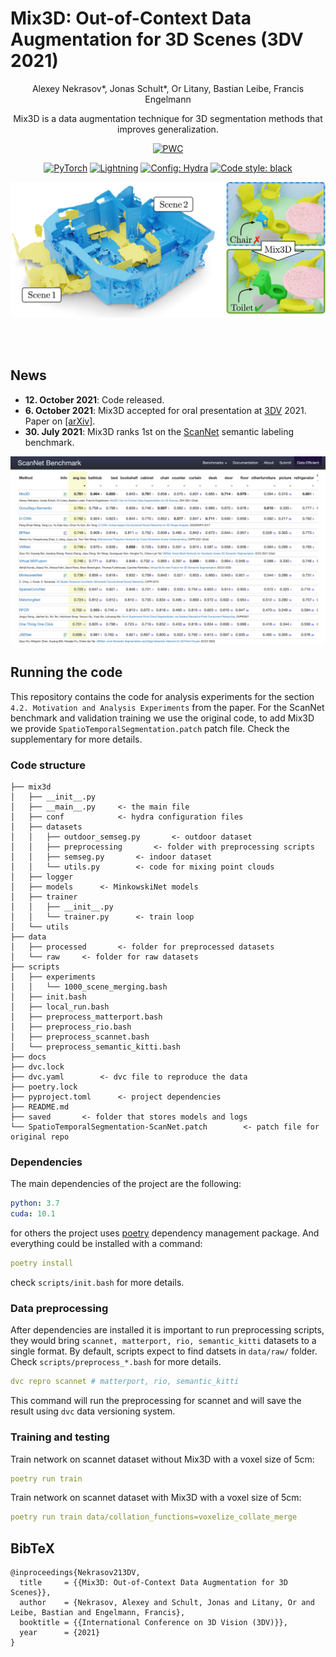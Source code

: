 # Mix3D: Out-of-Context Data Augmentation for 3D Scenes (3DV 2021)
<div align="center">
Alexey Nekrasov*, Jonas Schult*, Or Litany, Bastian Leibe, Francis Engelmann

Mix3D is a data augmentation technique for 3D segmentation methods that improves generalization.

[![PWC](https://img.shields.io/endpoint.svg?url=https://paperswithcode.com/badge/mix3d-out-of-context-data-augmentation-for-3d/semantic-segmentation-on-scannet)](https://paperswithcode.com/sota/semantic-segmentation-on-scannet?p=mix3d-out-of-context-data-augmentation-for-3d)

<a href="https://pytorch.org/get-started/locally/"><img alt="PyTorch" src="https://img.shields.io/badge/PyTorch-ee4c2c?logo=pytorch&logoColor=white"></a>
<a href="https://pytorchlightning.ai/"><img alt="Lightning" src="https://img.shields.io/badge/-Lightning-792ee5?logo=pytorchlightning&logoColor=white"></a>
<a href="https://hydra.cc/"><img alt="Config: Hydra" src="https://img.shields.io/badge/Config-Hydra-89b8cd"></a>
<a href="https://black.readthedocs.io/en/stable/"><img alt="Code style: black" src="https://img.shields.io/badge/code%20style-black-black.svg"></a>

![teaser](./docs/github_teaser.jpg)

</div>
<br><br>

## News

* **12. October 2021**: Code released.
* **6. October 2021**: Mix3D accepted for oral presentation at [3DV](https://3dv2021.surrey.ac.uk/) 2021. Paper on [[arXiv]](https://arxiv.org/abs/2110.02210).
* **30. July 2021**: Mix3D ranks 1st on the [ScanNet](http://kaldir.vc.in.tum.de/scannet_benchmark/semantic_label_3d) semantic labeling benchmark.

![Learderboard](./docs/scannet_benchmark_screenshot.png)


## Running the code
This repository contains the code for analysis experiments for the section `4.2. Motivation and Analysis Experiments` from the paper.
For the ScanNet benchmark and validation training we use the original <a href="https://github.com/chrischoy/SpatioTemporalSegmentation-Scannet"><SpatioTemporalSegmentation-Scannet></a> code, to add Mix3D we provide `SpatioTemporalSegmentation.patch` patch file. Check the supplementary for more details.


### Code structure

```
├── mix3d
│   ├── __init__.py
│   ├── __main__.py     <- the main file
│   ├── conf            <- hydra configuration files
│   ├── datasets
│   │   ├── outdoor_semseg.py       <- outdoor dataset
│   │   ├── preprocessing       <- folder with preprocessing scripts
│   │   ├── semseg.py       <- indoor dataset
│   │   └── utils.py        <- code for mixing point clouds
│   ├── logger
│   ├── models      <- MinkowskiNet models
│   ├── trainer
│   │   ├── __init__.py
│   │   └── trainer.py      <- train loop
│   └── utils
├── data
│   ├── processed       <- folder for preprocessed datasets
│   └── raw     <- folder for raw datasets
├── scripts
│   ├── experiments
│   │   └── 1000_scene_merging.bash
│   ├── init.bash
│   ├── local_run.bash
│   ├── preprocess_matterport.bash
│   ├── preprocess_rio.bash
│   ├── preprocess_scannet.bash
│   └── preprocess_semantic_kitti.bash
├── docs
├── dvc.lock
├── dvc.yaml        <- dvc file to reproduce the data
├── poetry.lock
├── pyproject.toml      <- project dependencies
├── README.md
├── saved       <- folder that stores models and logs
└── SpatioTemporalSegmentation-ScanNet.patch        <- patch file for original repo
```

### Dependencies
The main dependencies of the project are the following:
```yaml
python: 3.7
cuda: 10.1
```
for others the project uses [poetry](https://github.com/python-poetry/poetry) dependency management package. And everything could be installed with a command:
```yaml
poetry install
```
check `scripts/init.bash` for more details.

### Data preprocessing
After dependencies are installed it is important to run preprocessing scripts, they would bring `scannet, matterport, rio, semantic_kitti` datasets to a single format. By default, scripts expect to find datsets in `data/raw/` folder. Check `scripts/preprocess_*.bash` for more details.
```yaml
dvc repro scannet # matterport, rio, semantic_kitti
```
This command will run the preprocessing for scannet and will save the result using `dvc` data versioning system.

### Training and testing
Train network on scannet dataset without Mix3D with a voxel size of 5cm:
```yaml
poetry run train
```
Train network on scannet dataset with Mix3D with a voxel size of 5cm:
```yaml
poetry run train data/collation_functions=voxelize_collate_merge
```

## BibTeX
```
@inproceedings{Nekrasov213DV,
  title     = {{Mix3D: Out-of-Context Data Augmentation for 3D Scenes}},
  author    = {Nekrasov, Alexey and Schult, Jonas and Litany, Or and Leibe, Bastian and Engelmann, Francis},
  booktitle = {{International Conference on 3D Vision (3DV)}},
  year      = {2021}
}
```
